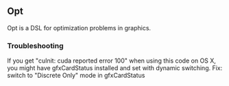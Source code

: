 Opt
---

Opt is a DSL for optimization problems in graphics.

### Troubleshooting ###

If you get "cuInit: cuda reported error 100" when using this code on OS X, you might have gfxCardStatus installed and set with dynamic switching. Fix: switch to "Discrete Only" mode in gfxCardStatus
